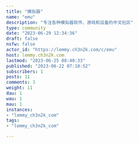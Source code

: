 ```yaml
---
title: "模拟器" 
name: "emu"
description: "专注各种模拟器软件、游戏和设备的中文社区"
type: community
date: "2023-06-29 12:34:36"
draft: false
nsfw: false
actor_id: "https://lemmy.ch3n2k.com/c/emu"
host: lemmy.ch3n2k.com
lastmod: "2023-06-25 08:40:33"
published: "2023-06-22 07:10:52"
subscribers: 1
posts: 11
comments: 3
weight: 11
dau: 1
wau: 1
mau: 1
instances:
- "lemmy_ch3n2k_com"
tags: 
- "lemmy_ch3n2k_com"

---
```

